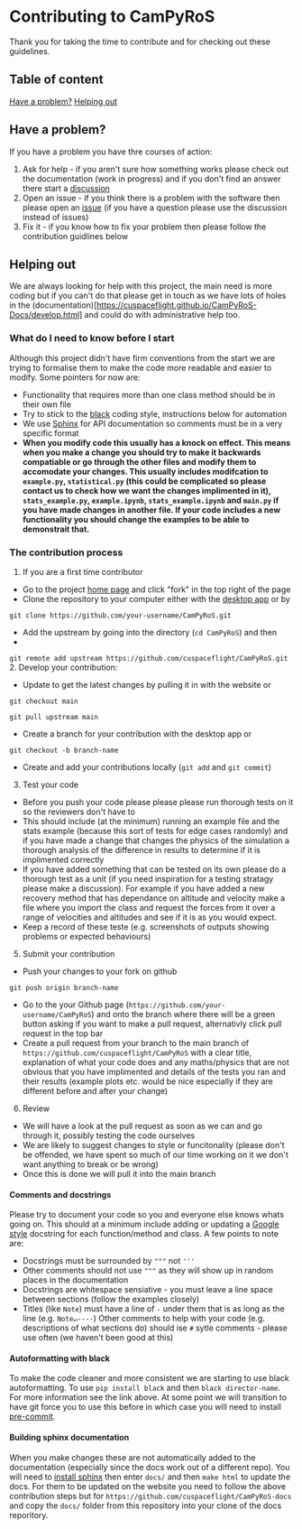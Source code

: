 # Contributing to CamPyRoS
Thank you for taking the time to contribute and for checking out these guidelines.
## Table of content
[Have a problem?](#have-a-problem)
[Helping out](#helping-out)

## Have a problem?
If you have a problem you have thre courses of action:
1. Ask for help - if you aren't sure how something works please check out the documentation (work in progress) and if you don't find an answer there start a [discussion](https://github.com/cuspaceflight/CamPyRoS/discussions)
2. Open an issue - if you think there is a problem with the software then please open an [issue](https://github.com/cuspaceflight/CamPyRoS/issues) (if you have a question please use the discussion instead of issues)
3. Fix it - if you know how to fix your problem then please follow the contribution guidlines below

## Helping out
We are always looking for help with this project, the main need is more coding but if you can't do that please get in touch as we have lots of holes in the (documentation)[https://cuspaceflight.github.io/CamPyRoS-Docs/develop.html] and could do with administrative help too. 
### What do I need to know before I start
Although this project didn't have firm conventions from the start we are trying to formalise them to make the code more readable and easier to modify. Some pointers for now are:
- Functionality that requires more than one class method should be in their own file
- Try to stick to the [black](https://github.com/psf/black#the-black-code-style) coding style, instructions below for automation
- We use [Sphinx](https://www.sphinx-doc.org/en/master/) for API documentation so comments must be in a very specific format
- **When you modify code this usually has a knock on effect. This means when you make a change you should try to make it backwards compatiable or go through the other files and modify them to accomodate your changes. This usually includes modifcation to `example.py`, `statistical.py` (this could be complicated so please contact us to check how we want the changes implimented in it), `stats_example.py`, `example.ipynb`, `stats_example.ipynb` and `main.py` if you have made changes in another file. If your code includes a new functionality you should change the examples to be able to demonstrait that.**

### The contribution process

1. If you are a first time contributor
- Go to the project [home page](https://github.com/cuspaceflight/CamPyRoS) and click "fork" in the top right of the page
- Clone the repository to your computer either with the [desktop app](https://desktop.github.com/) or by

```git clone https://github.com/your-username/CamPyRoS.git```
- Add the upstream by going into the directory (`cd CamPyRoS`) and then 
- 
```git remote add upstream https://github.com/cuspaceflight/CamPyRoS.git```
2. Develop your contribution:
- Update to get the latest changes by pulling it in with the website or

```git checkout main```

```git pull upstream main```
- Create a branch for your contribution with the desktop app or

```git checkout -b branch-name```
- Create and add your contributions locally (`git add` and `git commit`)
3. Test your code
- Before you push your code please please please run thorough tests on it so the reviewers don't have to
- This should include (at the minimum) running an example file and the stats example (because this sort of tests for edge cases randomly) and if you have made a change that changes the physics of the simulation a thorough analysis of the difference in results to determine if it is implimented correctly
- If you have added something that can be tested on its own please do a thorough test as a unit (if you need inspiration for a testing stratagy please make a discussion). For example if you have added a new recovery method that has dependance on altitude and velocity make a file where you import the class and request the forces from it over a range of velocities and altitudes and see if it is as you would expect.
- Keep a record of these teste (e.g. screenshots of outputs showing problems or expected behaviours)
5. Submit your contribution
- Push your changes to your fork on github 

``git push origin branch-name``

- Go to the your Github page (`https://github.com/your-username/CamPyRoS`) and onto the branch where there will be a green button asking if you want to make a pull request, alternativly click pull request in the top bar
- Create a pull request from your branch to the main branch of `https://github.com/cuspaceflight/CamPyRoS` with a clear title, explanation of what your code does and any maths/physics that are not obvious that you have implimented and details of the tests you ran and their results (example plots etc. would be nice especially if they are different before and after your change)

6. Review
- We will have a look at the pull request as soon as we can and go through it, possibly testing the code ourselves
- We are likely to suggest changes to style or funcitonality (please don't be offended, we have spent so much of our time working on it we don't want anything to break or be wrong)
- Once this is done we will pull it into the main branch 


#### Comments and docstrings
Please try to document your code so you and everyone else knows whats going on. This should at a minimum include adding or updating a [Google style](https://sphinxcontrib-napoleon.readthedocs.io/en/latest/example_google.html) docstring for each function/method and class. A few points to note are:
- Docstrings must be surrounded by `"""` not `'''` 
- Other comments should not use `"""` as they will show up in random places in the documentation
- Docstrings are whitespace sensiative - you must leave a line space between sections (follow the examples closely)
- Titles (like `Note`) must have a line of `-` under them that is as long as the line (e.g. `Note↵----`)
Other comments to help with your code (e.g. descriptions of what sections do) should ise `#` sytle comments - please use often (we haven't been good at this)

#### Autoformatting with black
To make the code cleaner and more consistent we are starting to use black autoformatting. To use `pip install black` and then `black director-name`. For more information see the link above. At some point we will transition to have git force you to use this before in which case you will need to install [pre-commit](https://pre-commit.com/).

#### Building sphinx documentation
When you make changes these are not automatically added to the documentation (especially since the docs work out of a different repo). You will need to [install sphinx](https://www.sphinx-doc.org/en/master/usage/installation.html) then enter `docs/` and then `make html` to update the docs. For them to be updated on the website you need to follow the above contribution steps but for `https://github.com/cuspaceflight/CamPyRoS-docs` and copy the `docs/` folder from this repository into your clone of the docs reporitory. 
